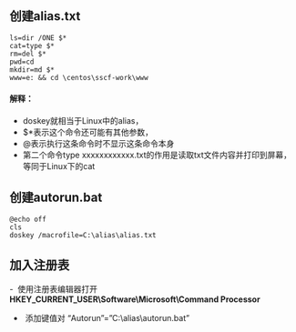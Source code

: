## 创建alias.txt
```
ls=dir /ONE $*
cat=type $*
rm=del $*
pwd=cd
mkdir=md $*
www=e: && cd \centos\sscf-work\www
```
#### 解释：
- doskey就相当于Linux中的alias，
- $*表示这个命令还可能有其他参数，
- @表示执行这条命令时不显示这条命令本身
- 第二个命令type xxxxxxxxxxxx.txt的作用是读取txt文件内容并打印到屏幕，等同于Linux下的cat

## 创建autorun.bat
```
@echo off
cls
doskey /macrofile=C:\alias\alias.txt
```

## 加入注册表
-  使用注册表编辑器打开 **HKEY_CURRENT_USER\Software\Microsoft\Command Processor**
-  添加键值对 “Autorun”=”C:\\alias\\autorun.bat”

